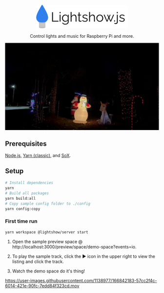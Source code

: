 <p align=center>
    <img src="assets/ls-small.svg" alt="Lightshow.js" width=300 />
</p>

<p align="center">Control lights and music for Raspberry Pi and more.</p>

![lightshow](assets/demo.gif)

## Prerequisites

[Node.js](https://nodejs.org/en/), [Yarn (classic)](https://classic.yarnpkg.com/lang/en/), and [SoX](https://github.com/chirlu/sox).

## Setup

```bash
# Install dependencies
yarn
# Build all packages
yarn build:all
# Copy sample config folder to ./config
yarn config:copy
```

### First time run

```bash
yarn workspace @lightshow/server start
```

1. Open the sample preview space @ http://localhost:3000/preview/space/demo-space?events=io.

2. To play the sample track, click the ▶️ icon in the upper right to view the listing and click the track.

3. Watch the demo space do it's thing!

https://user-images.githubusercontent.com/1138977/166842183-57cc2f4c-6014-421e-90fc-7edd84f323cd.mov
